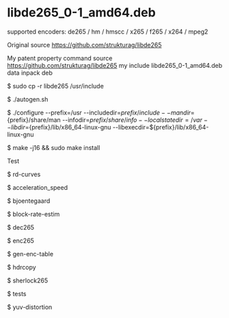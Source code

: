 # libde265_0-1_amd64.deb
supported encoders: de265 / hm / hmscc / x265 / f265 / x264 / mpeg2

Original source https://github.com/strukturag/libde265

My patent property command source https://github.com/strukturag/libde265 my include libde265_0-1_amd64.deb data inpack deb

$ sudo cp -r libde265 /usr/include

$ ./autogen.sh

$ ./configure --prefix=/usr --includedir=${prefix}/include --mandir=${prefix}/share/man --infodir=${prefix}/share/info --localstatedir=/var --libdir=${prefix}/lib/x86_64-linux-gnu --libexecdir=${prefix}/lib/x86_64-linux-gnu

$ make -j16 && sudo make install

Test

$ rd-curves

$ acceleration_speed

$ bjoentegaard

$ block-rate-estim

$ dec265

$ enc265

$ gen-enc-table

$ hdrcopy

$ sherlock265

$ tests

$ yuv-distortion




